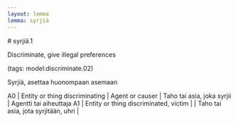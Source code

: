 ```yaml
---
layout: lemma
lemma: syrjiä
---
```


<div class="sense">
# <span class="sensename">syrjiä.1</span>

<span class="description">Discriminate, give illegal preferences</span>

(tags: model:discriminate.02)

<span class="description">Syrjiä, asettaa huonompaan asemaan</span>

A0 | Entity or thing discriminating | Agent or causer | Taho tai asia, joka syrjii | Agentti tai aiheuttaja
A1 | Entity or thing discriminated, victim |   | Taho tai asia, jota syrjitään, uhri |  

</div>

